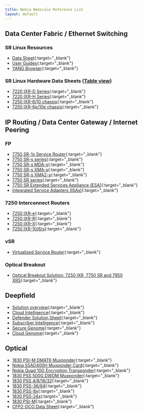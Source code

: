 ```yaml
---
title: Nokia Webscale Reference List
layout: default
---
```


## Data Center Fabric / Ethernet Switching

### SR Linux Resources

* [Data Sheet](https://onestore.nokia.com/asset/i/207598?_ga=2.88602907.1674326919.1667929689-1741003374.1651703342){:target="_blank"}
* [User Guides](https://documentation.nokia.com/srlinux/index.html){:target="_blank"}
* [YANG Browser](https://yang.srlinux.dev/){:target="_blank"}

### SR Linux Hardware Data Sheets ([Table view](./7220.html))

* [7220 IXR-D Series](https://onestore.nokia.com/asset/i/207599?_ga=2.11851444.1674326919.1667929689-1741003374.1651703342){:target="_blank"}
* [7220 IXR-H Series](https://onestore.nokia.com/asset/i/210990?_ga=2.87036312.1674326919.1667929689-1741003374.1651703342){:target="_blank"}
* [7250 IXR-6/10 chassis](https://onestore.nokia.com/asset/i/207603?_ga=2.184873385.1674326919.1667929689-1741003374.1651703342){:target="_blank"}
* [7250 IXR-6e/10e chassis](https://onestore.nokia.com/asset/i/212673?_ga=2.7803442.1674326919.1667929689-1741003374.1651703342){:target="_blank"}


## IP Routing / Data Center Gateway / Internet Peering

### FP
* [7750 SR-1x Service Router](https://onestore.nokia.com/asset/i/212738?_ga=2.169652833.1976488143.1667934172-1259632653.1667934019){:target="_blank"}
* [7750 SR-s series](https://onestore.nokia.com/asset/i/205421?_ga=2.61281900.1976488143.1667934172-1259632653.1667934019){:target="_blank"}
* [7750 SR-s MDA-s](https://onestore.nokia.com/asset/i/207224?_ga=2.136691184.1976488143.1667934172-1259632653.1667934019){:target="_blank"}
* [7750 SR-s XMA-s](https://onestore.nokia.com/asset/i/205422?_ga=2.136691184.1976488143.1667934172-1259632653.1667934019){:target="_blank"}
* [7750 SR-s XMA2-s](https://onestore.nokia.com/asset/i/212803?_ga=2.136632944.1976488143.1667934172-1259632653.1667934019){:target="_blank"}
* [7750 SR series](https://onestore.nokia.com/asset/i/164728?_ga=2.61281900.1976488143.1667934172-1259632653.1667934019){:target="_blank"}
* [7750 SR Extended Services Appliance (ESA)](https://onestore.nokia.com/asset/i/207452?_ga=2.136632944.1976488143.1667934172-1259632653.1667934019){:target="_blank"}
* [Integrated Service Adapters (ISAs)](https://onestore.nokia.com/asset/i/157673?_ga=2.128758220.1976488143.1667934172-1259632653.1667934019){:target="_blank"}

### 7250 Interconnect Routers
* [7250 IXR-e](https://onestore.nokia.com/asset/i/206825?_ga=2.103481927.652342662.1667938919-281582881.1667938918){:target="_blank"}
* [7250 IXR-R](https://onestore.nokia.com/asset/i/206658?_ga=2.103481927.652342662.1667938919-281582881.1667938918){:target="_blank"}
* [7250 IXR-X](https://onestore.nokia.com/asset/i/210319?_ga=2.103481927.652342662.1667938919-281582881.1667938918){:target="_blank"}
* [7250 IXR-10/6/s](https://onestore.nokia.com/asset/i/201561?_ga=2.265529032.652342662.1667938919-281582881.1667938918){:target="_blank"}

### vSR
* [Virtualized Service Router](https://onestore.nokia.com/asset/i/182575?_ga=2.102177217.1976488143.1667934172-1259632653.1667934019){:target="_blank"}

### Optical Breakout
* [Optical Breakout Solution: 7250 IXR, 7750 SR and 7950 XRS](https://onestore.nokia.com/asset/i/206247?_ga=2.128758220.1976488143.1667934172-1259632653.1667934019){:target="_blank"}


## Deepfield
* [Solution overview](https://onestore.nokia.com/asset/i/201110?_ga=2.103062848.1976488143.1667934172-1259632653.1667934019){:target="_blank"}
* [Cloud Intelligence](https://onestore.nokia.com/asset/i/201107?_ga=2.95354588.1976488143.1667934172-1259632653.1667934019){:target="_blank"}
* [Defender Solution Sheet](https://onestore.nokia.com/asset/i/201106?_ga=2.162397692.1976488143.1667934172-1259632653.1667934019){:target="_blank"}
* [Subscriber Intelligence](https://onestore.nokia.com/asset/i/206724?_ga=2.136704368.1976488143.1667934172-1259632653.1667934019){:target="_blank"}
* [Secure Genome](https://onestore.nokia.com/asset/i/206727?_ga=2.61341292.1976488143.1667934172-1259632653.1667934019){:target="_blank"}
* [Cloud Genome](https://onestore.nokia.com/asset/i/201108?_ga=2.61341292.1976488143.1667934172-1259632653.1667934019){:target="_blank"}

## Optical
* [1830 PSI-M DMAT6 Muxponder](https://onestore.nokia.com/asset/i/213040?_ga=2.187069544.1738976467.1677781383-1650160155.1677781353){:target="_blank"}
* [Nokia S5AD400H Muxponder Card](https://onestore.nokia.com/asset/i/210098?_ga=2.119404809.1674326919.1667929689-1741003374.1651703342){:target="_blank"}
* [Nokia Quad 10G Encryption Transponder](https://onestore.nokia.com/asset/i/194417?1&_ga=2.189182635.1674326919.1667929689-1741003374.1651703342){:target="_blank"}
* [1830 PSS 500G DWDM Muxponder](https://onestore.nokia.com/asset/i/194076?_ga=2.113571463.1674326919.1667929689-1741003374.1651703342){:target="_blank"}
* [1830 PSS 4/8/16/32](https://onestore.nokia.com/asset/i/194066?_ga=2.116847110.1674326919.1667929689-1741003374.1651703342){:target="_blank"}
* [1830 PSS-36/64](https://onestore.nokia.com/asset/i/157302?_ga=2.190649643.1674326919.1667929689-1741003374.1651703342){:target="_blank"}
* [1830 PSS-8x](https://onestore.nokia.com/asset/i/201153?_ga=2.190649643.1674326919.1667929689-1741003374.1651703342){:target="_blank"}
* [1830 PSS-24x](https://onestore.nokia.com/asset/i/194070?5&_ga=2.190649643.1674326919.1667929689-1741003374.1651703342){:target="_blank"}
* [1830 PSI-M](https://onestore.nokia.com/asset/i/201662?_ga=2.74454482.1976488143.1667934172-1259632653.1667934019){:target="_blank"}
* [CFP2-DCO Data Sheet](https://onestore.nokia.com/asset/i/207647?_ga=2.162314876.1976488143.1667934172-1259632653.1667934019){:target="_blank"}


